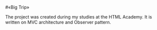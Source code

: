 #«Big Trip» 

The project was created during my studies at the HTML Academy.
It is written on MVC architecture and Observer pattern.
